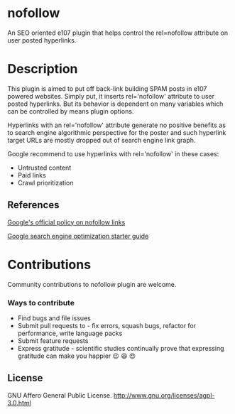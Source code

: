# nofollow
An SEO oriented e107 plugin that helps control the rel=nofollow attribute on user posted hyperlinks.

# Description
This plugin is aimed to put off back-link building SPAM posts in e107 powered websites. Simply put, it inserts rel='nofollow' attribute to user posted hyperlinks. But its behavior is dependent on many variables which can be controlled by means plugin options.

Hyperlinks with an rel='nofollow' attribute generate no positive benefits as to search engine algorithmic perspective for the poster and such hyperlink target URLs are mostly dropped out of search engine link graph.

Google recommend to use hyperlinks with rel='nofollow' in these cases:
* Untrusted content
* Paid links
* Crawl prioritization

## References
[Google's official policy on nofollow links](https://support.google.com/webmasters/answer/96569?hl=en)

[Google search engine optimization starter guide](https://support.google.com/webmasters/answer/7451184?hl=en)

# Contributions
Community contributions to nofollow plugin are welcome.

### Ways to contribute
* Find bugs and file issues
* Submit pull requests to - fix errors, squash bugs, refactor for performance, write language packs
* Submit feature requests
* Express gratitude - scientific studies continually prove that expressing gratitude can make you happier :wink: :laughing: :heart_eyes:


## License
GNU Affero General Public License. [<http://www.gnu.org/licenses/agpl-3.0.html>](http://www.gnu.org/licenses/agpl-3.0.html)

